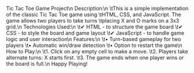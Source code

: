 Tic Tac Toe Game Project\n
Description:\n
\tThis is a simple implementation of the classic Tic Tac Toe game using
\tHTML, CSS, and JavaScript. The game allows two players to take turns
\tplacing X and O marks on a 3x3 grid.\n
Technologies Used:\n
\t✔ HTML - to structure the game board
\t✔ CSS - to style the board and game layout
\t✔ JavaScript - to handle game logic and user interaction\n
Features:\n
\t• Turn-based gameplay for two players
\t• Automatic win/draw detection
\t• Option to restart the game\n
How to Play:\n
\t1. Click on any empty cell to make a move.
\t2. Players take alternate turns: X starts first.
\t3. The game ends when one player wins or the board is full.\n
Happy Playing!
